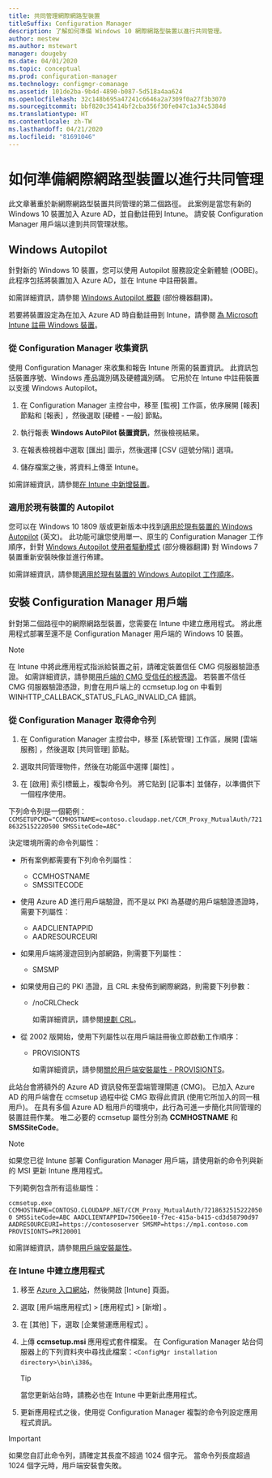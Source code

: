 ```yaml
---
title: 共同管理網際網路型裝置
titleSuffix: Configuration Manager
description: 了解如何準備 Windows 10 網際網路型裝置以進行共同管理。
author: mestew
ms.author: mstewart
manager: dougeby
ms.date: 04/01/2020
ms.topic: conceptual
ms.prod: configuration-manager
ms.technology: configmgr-comanage
ms.assetid: 101de2ba-9b4d-4890-b087-5d518a4aa624
ms.openlocfilehash: 32c148b695a47241c6646a2a7309f0a27f3b3070
ms.sourcegitcommit: bbf820c35414bf2cba356f30fe047c1a34c5384d
ms.translationtype: HT
ms.contentlocale: zh-TW
ms.lasthandoff: 04/21/2020
ms.locfileid: "81691046"
---
```

# <a name="how-to-prepare-internet-based-devices-for-co-management"></a>如何準備網際網路型裝置以進行共同管理

此文章著重於新網際網路型裝置共同管理的第二個路徑。 此案例是當您有新的 Windows 10 裝置加入 Azure AD，並自動註冊到 Intune。 請安裝 Configuration Manager 用戶端以達到共同管理狀態。  

## <a name="windows-autopilot"></a>Windows Autopilot

針對新的 Windows 10 裝置，您可以使用 Autopilot 服務設定全新體驗 (OOBE)。 此程序包括將裝置加入 Azure AD，並在 Intune 中註冊裝置。  

如需詳細資訊，請參閱 [Windows Autopilot 概觀](https://docs.microsoft.com/windows/deployment/windows-autopilot/windows-autopilot) \(部份機器翻譯\)。

若要將裝置設定為在加入 Azure AD 時自動註冊到 Intune，請參閱 [為 Microsoft Intune 註冊 Windows 裝置](https://docs.microsoft.com/intune/windows-enroll)。  

### <a name="gather-information-from-configuration-manager"></a>從 Configuration Manager 收集資訊

使用 Configuration Manager 來收集和報告 Intune 所需的裝置資訊。 此資訊包括裝置序號、Windows 產品識別碼及硬體識別碼。 它用於在 Intune 中註冊裝置以支援 Windows Autopilot。

1. 在 Configuration Manager 主控台中，移至 [監視]  工作區，依序展開 [報表]  節點和 [報表]  ，然後選取 [硬體 - 一般]  節點。  

2. 執行報表 **Windows AutoPilot 裝置資訊**，然後檢視結果。  

3. 在報表檢視器中選取 [匯出]  圖示，然後選擇 [CSV (逗號分隔)]  選項。  

4. 儲存檔案之後，將資料上傳至 Intune。  

如需詳細資訊，請參閱[在 Intune 中新增裝置](https://docs.microsoft.com/intune/enrollment-autopilot#add-devices)。

### <a name="autopilot-for-existing-devices"></a>適用於現有裝置的 Autopilot
<!--1358333-->

您可以在 Windows 10 1809 版或更新版本中找到[適用於現有裝置的 Windows Autopilot](https://techcommunity.microsoft.com/t5/Windows-IT-Pro-Blog/New-Windows-Autopilot-capabilities-and-expanded-partner-support/ba-p/260430) \(英文\)。 此功能可讓您使用單一、原生的 Configuration Manager 工作順序，針對 [Windows Autopilot 使用者驅動模式](https://docs.microsoft.com/windows/deployment/windows-autopilot/user-driven) \(部分機器翻譯\) 對 Windows 7 裝置重新安裝映像並進行佈建。

如需詳細資訊，請參閱[適用於現有裝置的 Windows Autopilot 工作順序](../osd/deploy-use/windows-autopilot-for-existing-devices.md)。

## <a name="install-the-configuration-manager-client"></a>安裝 Configuration Manager 用戶端

針對第二個路徑中的網際網路型裝置，您需要在 Intune 中建立應用程式。 將此應用程式部署至還不是 Configuration Manager 用戶端的 Windows 10 裝置。

> [!NOTE]
> 在 Intune 中將此應用程式指派給裝置之前，請確定裝置信任 CMG 伺服器驗證憑證。 如需詳細資訊，請參閱[用戶端的 CMG 受信任的根憑證](../core/clients/manage/cmg/certificates-for-cloud-management-gateway.md#bkmk_cmgroot)。 若裝置不信任 CMG 伺服器驗證憑證，則會在用戶端上的 ccmsetup.log on 中看到 WINHTTP_CALLBACK_STATUS_FLAG_INVALID_CA 錯誤。

### <a name="get-the-command-line-from-configuration-manager"></a>從 Configuration Manager 取得命令列

1. 在 Configuration Manager 主控台中，移至 [系統管理]  工作區，展開 [雲端服務]  ，然後選取 [共同管理]  節點。  

2. 選取共同管理物件，然後在功能區中選擇 [屬性]  。  

3. 在 [啟用]  索引標籤上，複製命令列。 將它貼到 [記事本] 並儲存，以準備供下一個程序使用。  

下列命令列是一個範例：`CCMSETUPCMD="CCMHOSTNAME=contoso.cloudapp.net/CCM_Proxy_MutualAuth/72186325152220500 SMSSiteCode=ABC"`

<!--1358215-->
決定環境所需的命令列屬性：  

- 所有案例都需要有下列命令列屬性：  
  - CCMHOSTNAME  
  - SMSSITECODE  

- 使用 Azure AD 進行用戶端驗證，而不是以 PKI 為基礎的用戶端驗證憑證時，需要下列屬性：  
  - AADCLIENTAPPID  
  - AADRESOURCEURI  

- 如果用戶端將漫遊回到內部網路，則需要下列屬性：  
  - SMSMP  

- 如果使用自己的 PKI 憑證，且 CRL 未發佈到網際網路，則需要下列參數：  
  - /noCRLCheck  

    如需詳細資訊，請參閱[規劃 CRL](../core/plan-design/security/plan-for-security.md#BKMK_PlanningForCRLs)。

- 從 2002 版開始，使用下列屬性以在用戶端註冊後立即啟動工作順序：
  - PROVISIONTS

    如需詳細資訊，請參閱[關於用戶端安裝屬性 - PROVISIONTS](../core/clients/deploy/about-client-installation-properties.md#provisionts)。

此站台會將額外的 Azure AD 資訊發佈至雲端管理閘道 (CMG)。 已加入 Azure AD 的用戶端會在 ccmsetup 過程中從 CMG 取得此資訊 (使用它所加入的同一租用戶)。 在具有多個 Azure AD 租用戶的環境中，此行為可進一步簡化共同管理的裝置註冊作業。 唯二必要的 ccmsetup 屬性分別為 **CCMHOSTNAME** 和 **SMSSiteCode**。<!--3607731-->

> [!NOTE]
> 如果您已從 Intune 部署 Configuration Manager 用戶端，請使用新的命令列與新的 MSI 更新 Intune 應用程式。 <!-- SCCMDocs-pr issue 3084 -->

下列範例包含所有這些屬性：

`ccmsetup.exe CCMHOSTNAME=CONTOSO.CLOUDAPP.NET/CCM_Proxy_MutualAuth/72186325152220500 SMSSiteCode=ABC AADCLIENTAPPID=7506ee10-f7ec-415a-b415-cd3d58790d97 AADRESOURCEURI=https://contososerver SMSMP=https://mp1.contoso.com PROVISIONTS=PRI20001`

如需詳細資訊，請參閱[用戶端安裝屬性](../core/clients/deploy/about-client-installation-properties.md)。

### <a name="create-the-app-in-intune"></a>在 Intune 中建立應用程式

1. 移至 [Azure 入口網站](https://portal.azure.com)，然後開啟 [Intune] 頁面。  

2. 選取 [用戶端應用程式]   > [應用程式]   > [新增]  。  

3. 在 [其他]  下，選取 [企業營運應用程式]  。  

4. 上傳 **ccmsetup.msi** 應用程式套件檔案。 在 Configuration Manager 站台伺服器上的下列資料夾中尋找此檔案：`<ConfigMgr installation directory>\bin\i386`。  

    > [!Tip]  
    > 當您更新站台時，請務必也在 Intune 中更新此應用程式。  

5. 更新應用程式之後，使用從 Configuration Manager 複製的命令列設定應用程式資訊。  

> [!IMPORTANT]
> 如果您自訂此命令列，請確定其長度不超過 1024 個字元。 當命令列長度超過 1024 個字元時，用戶端安裝會失敗。
